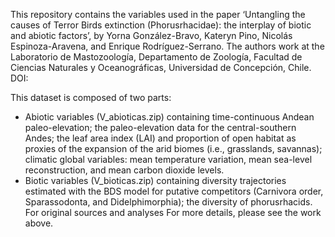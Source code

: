 This repository contains the variables used in the paper ‘Untangling the causes of Terror Birds extinction (Phorusrhacidae): the interplay of biotic and abiotic factors’, by Yorna González-Bravo, Kateryn Pino, Nicolás Espinoza-Aravena, and Enrique Rodríguez-Serrano. The authors work at the Laboratorio de Mastozoología, Departamento de Zoología, Facultad de Ciencias Naturales y Oceanográficas, Universidad de Concepción, Chile.
DOI: 

This dataset is composed of two parts:
- Abiotic variables (V_abioticas.zip) containing time-continuous Andean paleo-elevation; the paleo-elevation data for the central-southern Andes; the leaf area index (LAI) and proportion of open habitat as proxies of the expansion of the arid biomes (i.e., grasslands, savannas); climatic global variables: mean temperature variation, mean sea-level reconstruction, and mean carbon dioxide levels.
- Biotic variables (V_bioticas.zip) containing diversity trajectories estimated with the BDS model for putative competitors (Carnivora order, Sparassodonta, and Didelphimorphia); the diversity of phorusrhacids.
For original sources and analyses For more details, please see the work above.
 
   
